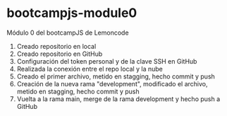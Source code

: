 # bootcampjs-module0
Módulo 0 del bootcampJS de Lemoncode

1. Creado repositorio en local
2. Creado repositorio en GitHub
3. Configuración del token personal y de la clave SSH en GitHub
4. Realizada la conexión entre el repo local y la nube
5. Creado el primer archivo, metido en stagging, hecho commit y push
6. Creación de la nueva rama "development", modificado el archivo, metido en stagging, hecho commit y push
7. Vuelta a la rama main, merge de la rama development y hecho push a GitHub
